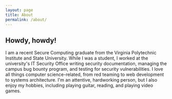 ```yaml
---
layout: page
title: About
permalink: /about/
---
```


## Howdy, howdy!

I am a recent Secure Computing graduate from the Virginia Polytechnic Institute and State University. While I was a student, I worked at the university's IT Security Office writing security documentation, managing the campus bug bounty program, and testing for security vulnerabilities. I love all things computer science-related, from red teaming to web development to systems architecture. I'm an attentive, hardworking person, but I also enjoy my hobbies, including playing guitar, reading, and playing video games. 
